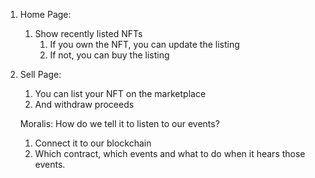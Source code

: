 1. Home Page:
   1. Show recently listed NFTs
      1. If you own the NFT, you can update the listing
      2. If not, you can buy the listing
2. Sell Page:

   1. You can list your NFT on the marketplace
   2. And withdraw proceeds

   Moralis: How do we tell it to listen to our events?

   1. Connect it to our blockchain
   2. Which contract, which events and what to do when it hears those events.
